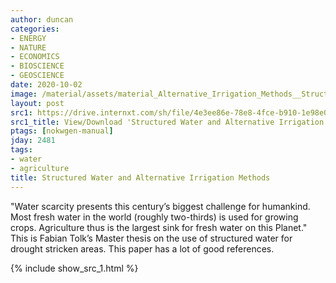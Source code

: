 ```yaml
---
author: duncan
categories:
- ENERGY
- NATURE
- ECONOMICS
- BIOSCIENCE
- GEOSCIENCE
date: 2020-10-02
image: /material/assets/material_Alternative_Irrigation_Methods__Structured_Water_in_the_context_o.png
layout: post
src1: https://drive.internxt.com/sh/file/4e3ee86e-78e8-4fce-b910-1e98e08ab6b5/24cd30195280a2f90389cf5f70f3891134436a6c0f498210eb3066488cce8784
src1_title: View/Download 'Structured Water and Alternative Irrigation Methods' (43 pages)
ptags: [nokwgen-manual]
jday: 2481
tags:
- water
- agriculture
title: Structured Water and Alternative Irrigation Methods
---
```


"Water scarcity presents this century’s biggest challenge for humankind. Most fresh water in the world (roughly two-thirds) is used for growing crops. Agriculture thus is the largest sink for fresh water on this Planet."  This is Fabian Tolk’s Master thesis on the use of structured water for drought stricken areas.  This paper has a lot of good references.

<!--more-->

{% include show_src_1.html %}